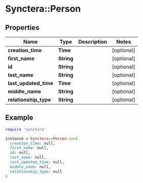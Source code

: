 # Synctera::Person

## Properties

| Name | Type | Description | Notes |
| ---- | ---- | ----------- | ----- |
| **creation_time** | **Time** |  | [optional] |
| **first_name** | **String** |  | [optional] |
| **id** | **String** |  | [optional] |
| **last_name** | **String** |  | [optional] |
| **last_updated_time** | **Time** |  | [optional] |
| **middle_name** | **String** |  | [optional] |
| **relationship_type** | **String** |  | [optional] |

## Example

```ruby
require 'synctera'

instance = Synctera::Person.new(
  creation_time: null,
  first_name: null,
  id: null,
  last_name: null,
  last_updated_time: null,
  middle_name: null,
  relationship_type: null
)
```

